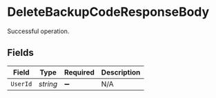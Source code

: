 # DeleteBackupCodeResponseBody

Successful operation.


## Fields

| Field              | Type               | Required           | Description        |
| ------------------ | ------------------ | ------------------ | ------------------ |
| `UserId`           | *string*           | :heavy_minus_sign: | N/A                |